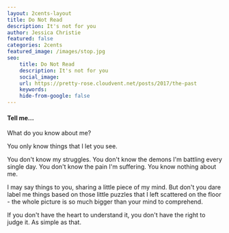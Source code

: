 ```yaml
---
layout: 2cents-layout
title: Do Not Read
description: It's not for you
author: Jessica Christie
featured: false
categories: 2cents
featured_image: /images/stop.jpg
seo:
    title: Do Not Read
    description: It's not for you
    social_image:
    url: https://pretty-rose.cloudvent.net/posts/2017/the-past
    keywords:
    hide-from-google: false
---
```

#### Tell me...

What do you know about me?

You only know things that I let you see.

You don't know my struggles. You don't know the demons I'm battling every single day. You don't know the pain I'm suffering. You know nothing about me.

I may say things to you, sharing a little piece of my mind. But don't you dare label me things based on those little puzzles that I left scattered on the floor - the whole picture is so much bigger than your mind to comprehend.

If you don't have the heart to understand it, you don't have the right to judge it. As simple as that.

&nbsp;

